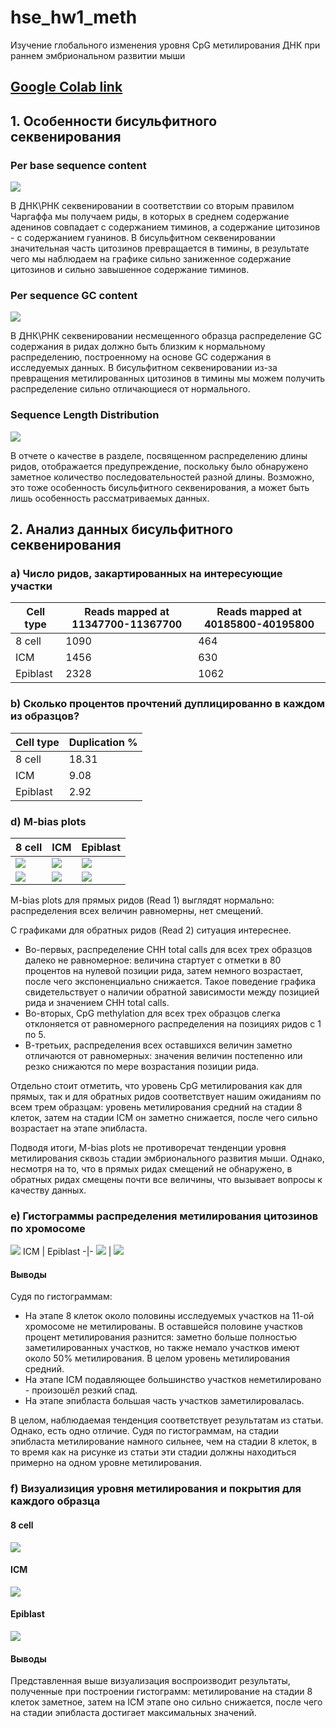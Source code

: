 # hse_hw1_meth
Изучение глобального изменения уровня CpG метилирования ДНК при раннем эмбриональном развитии мыши
## [Google Colab link](https://colab.research.google.com/drive/1lTmqBHPXeiX-GZQMxfl7XUzR-kQB5bwS?usp=sharing)
## 1. Особенности бисульфитного секвенирования
### Per base sequence content
![](images/seq_content.png)

В ДНК\РНК секвенировании в соответствии со вторым правилом Чаргаффа мы получаем риды, в которых в среднем содержание аденинов совпадает с содержанием тиминов, а содержание цитозинов - с содержанием гуанинов. В бисульфитном секвенировании значительная часть цитозинов превращается в тимины, в результате чего мы наблюдаем на графике сильно заниженное содержание цитозинов и сильно завышенное содержание тиминов.
### Per sequence GC content
![](images/gc_content.png)

В ДНК\РНК секвенировании несмещенного образца распределение GC содержания в ридах должно быть близким к нормальному распределению, построенному на основе GC содержания в исследуемых данных. В бисульфитном секвенировании из-за превращения метилированных цитозинов в тимины мы можем получить распределение сильно отличающиеся от нормального.
### Sequence Length Distribution
![](images/seq_len.png)

В отчете о качестве в разделе, посвященном распределению длины ридов, отображается предупреждение, поскольку было обнаружено заметное количество последовательностей разной длины. Возможно, это тоже особенность бисульфитного секвенирования, а может быть лишь особенность рассматриваемых данных.
## 2. Анализ данных бисульфитного секвенирования
### a) Число ридов, закартированных на интересующие участки
Cell type | Reads mapped at 11347700-11367700 | Reads mapped at 40185800-40195800 |
 --- |--- |---
8 cell | 1090 | 464
ICM | 1456 | 630
Epiblast | 2328 | 1062
### b) Сколько процентов прочтений дуплицированно в каждом из образцов?
Cell type | Duplication % |
 --- |---
8 cell | 18.31
ICM | 9.08
Epiblast | 2.92
### d) M-bias plots
8 cell |	ICM | Epiblast
-|-|-
![](images/Cell8%20Bismark%20M-bias%20Read%201.png) | ![](images/ICM%20Bismark%20M-bias%20Read%201.png) | ![](images/Epiblast%20Bismark%20M-bias%20Read%201.png)
![](images/Cell8%20Bismark%20M-bias%20Read%202.png) | ![](images/ICM%20Bismark%20M-bias%20Read%202.png) | ![](images/Epiblast%20Bismark%20M-bias%20Read%202.png)

M-bias plots для прямых ридов (Read 1) выглядят нормально: распределения всех величин равномерны, нет смещений.

С графиками для обратных ридов (Read 2) ситуация интереснее.
* Во-первых, распределение CHH total calls для всех трех образцов далеко не равномерное: величина стартует с отметки в 80 процентов на нулевой позиции рида, затем немного возрастает, после чего экспоненциально снижается. Такое поведение графика свидетельствует о наличии обратной зависимости между позицией рида и значением CHH total calls.
* Во-вторых, CpG methylation для всех трех образцов слегка отклоняется от равномерного распределения на позициях ридов с 1 по 5.
* В-третьих, распределения всех оставшихся величин заметно отличаются от равномерных: значения величин постепенно или резко снижаются по мере возрастания позиции рида.

Отдельно стоит отметить, что уровень CpG метилирования как для прямых, так и для обратных ридов соответствует нашим ожиданиям по всем трем образцам: уровень метилирования средний на стадии 8 клеток, затем на стадии ICM он заметно снижается, после чего сильно возрастает на этапе эпибласта.

Подводя итоги, M-bias plots не противоречат тенденции уровня метилирования сквозь стадии эмбрионального развития мыши. Однако, несмотря на то, что в прямых ридах смещений не обнаружено, в обратных ридах смещены почти все величины, что вызывает вопросы к качеству данных.
### e) Гистограммы распределения метилирования цитозинов по хромосоме
![](images/8_cell_hist.png)
ICM | Epiblast
-|-
![](images/icm_hist.png) | ![](images/epiblast_hist.png)
#### Выводы
Судя по гистограммам:
* На этапе 8 клеток около половины исследуемых участков на 11-ой хромосоме не метилированы. В оставшейся половине участков процент метилирования разнится: заметно больше полностью заметилированных участков, но также немало участков имеют около 50% метилирования. В целом уровень метилирования средний.
* На этапе ICM подавляющее большинство участков неметилировано - произошёл резкий спад.
* На этапе эпибласта большая часть участков заметилировалась.

В целом, наблюдаемая тенденция соответствует результатам из статьи. Однако, есть одно отличие. Судя по гистограммам, на стадии эпибласта метилирование намного сильнее, чем на стадии 8 клеток, в то время как на рисунке из статьи эти стадии должны находиться примерно на одном уровне метилирования.
### f) Визуализиция уровня метилирования и покрытия для каждого образца
#### 8 cell
![](images/cell8_track.png)
#### ICM
![](images/icm_track.png)
#### Epiblast
![](images/epiblast_track.png)
#### Выводы
Представленная выше визуализация воспроизводит результаты, полученные при построении гистограмм: метилирование на стадии 8 клеток заметное, затем на ICM этапе оно сильно снижается, после чего на стадии эпибласта достигает максимальных значений.
